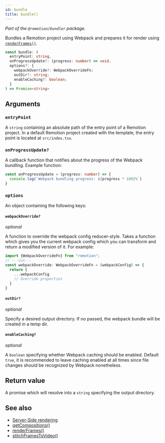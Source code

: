 ```yaml
---
id: bundle
title: bundle()
---
```


_Part of the `@remotion/bundler` package._

Bundles a Remotion project using Webpack and prepares it for render using [`renderFrames()`](/docs/render-frames).

```ts
const bundle: (
  entryPoint: string,
  onProgressUpdate?: (progress: number) => void,
  options?: {
    webpackOverride?: WebpackOverrideFn;
    outDir?: string;
    enableCaching?: boolean;
  }
) => Promise<string>
```

## Arguments

### `entryPoint`

A `string` containing an absolute path of the entry point of a Remotion project. In a default Remotion project created with the template, the entry point is located at `src/index.tsx`.

### `onProgressUpdate?`

A callback function that notifies about the progress of the Webpack bundling. Example function:

```ts twoslash
const onProgressUpdate = (progress: number) => {
  console.log(`Webpack bundling progress: ${progress * 100}%`)
}
```

### `options`

An object containing the following keys:

#### `webpackOverride?`

_optional_

A function to override the webpack config reducer-style. Takes a function which gives you the current webpack config which you can transform and return a modified version of it. For example:

```ts twoslash
import {WebpackOverrideFn} from "remotion";
// ---cut---
const webpackOverride: WebpackOverrideFn = (webpackConfig) => {
  return {
    ...webpackConfig
    // Override properties
  }
}
```

#### `outDir?`

_optional_

Specify a desired output directory. If no passed, the webpack bundle will be created in a temp dir.

#### `enableCaching?`

_optional_

A `boolean` specifying whether Webpack caching should be enabled. Default `true`, it is recommended to leave caching enabled at all times since file changes should be recognized by Webpack nonetheless.

## Return value

A promise which will resolve into a `string` specifying the output directory.

## See also

- [Server-Side rendering](/docs/ssr)
- [getCompositions()](/docs/get-compositions)
- [renderFrames()](/docs/render-frames)
- [stitchFramesToVideo()](/docs/stitch-frames-to-video)
